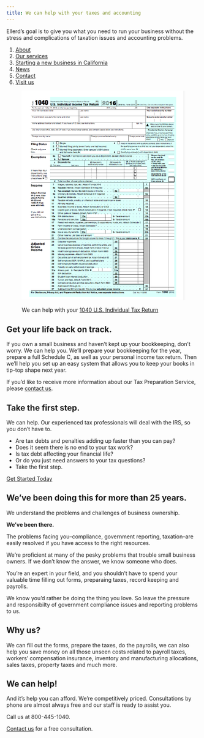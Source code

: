 ```yaml
---
title: We can help with your taxes and accounting
---
```


Ellerd’s goal is to give you what you need to run your business without the stress and complications of taxation issues and accounting problems.

1.  [About](/about)
2.  [Our services](/services)
3.  [Starting a new business in California](/start-business)
4.  [News](/news)
5.  [Contact](#contact)
5.  [Visit us](#visit)

<figure>
  <img src="/uploads/1040.png" width="500" alt="1040 U.S. Individual Tax Return" />
  <p>We can help with your <a href="https://www.irs.gov/uac/about-form-1040">1040 U.S. Individual Tax Return</a></p>
</figure>

## Get your life back on track.

If you own a small business and haven’t kept up your bookkeeping, don’t worry. We can help you. We’ll prepare your bookkeeping for the year, prepare a full Schedule C, as well as your personal income tax return. Then we’ll help you set up an easy system that allows you to keep your books in tip-top shape next year.

If you’d like to receive more information about our Tax Preparation Service, please [contact us](#contact).

## Take the first step.

We can help. Our experienced tax professionals will deal with the IRS, so you don’t have to.

*   Are tax debts and penalties adding up faster than you can pay?
*   Does it seem there is no end to your tax work?
*   Is tax debt affecting your financial life?
*   Or do you just need answers to your tax questions?
*   Take the first step.

[Get Started Today](#contact)

## We’ve been doing this for more than 25 years.

We understand the problems and challenges of business ownership.  

**We’ve been there.**

The problems facing you–compliance, government reporting, taxation–are easily resolved if you have access to the right resources.

We’re proficient at many of the pesky problems that trouble small business owners. If we don’t know the answer, we know someone who does.

You’re an expert in your field, and you shouldn’t have to spend your valuable time filling out forms, preparaing taxes, record keeping and payrolls.

We know you’d rather be doing the thing you love. So leave the pressure and responsibilty of government compliance issues and reporting problems to us.

## Why us?

We can fill out the forms, prepare the taxes, do the payrolls, we can also help you save money on all those unseen costs related to payroll taxes, workers’ compensation insurance, inventory and manufacturing allocations, sales taxes, property taxes and much more.

## We can help!

And it’s help you can afford. We’re competitively priced. Consultations by phone are almost always free and our staff is ready to assist you.

Call us at 800-445-1040.

[Contact us](#contact) for a free consultation.
